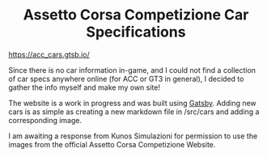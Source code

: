 <h1 align="center">
  Assetto Corsa Competizione Car Specifications
</h1>

https://acc_cars.gtsb.io/

Since there is no car information in-game, and I could not find a collection of car specs anywhere online (for ACC or GT3 in general), I decided to gather the info myself and make my own site!

The website is a work in progress and was built using [Gatsby](https://gatsbyjs.com). Adding new cars is as simple as creating a new markdown file in /src/cars and adding a corresponding image.

I am awaiting a response from Kunos Simulazioni for permission to use the images from the official Assetto Corsa Competizione Website.
